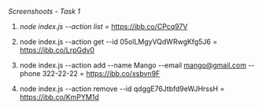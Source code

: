 *Screenshoots - Task 1*

1. _node index.js --action list_ = https://ibb.co/CPcq97V

2. node index.js --action get --id 05olLMgyVQdWRwgKfg5J6 = https://ibb.co/LrpGdv0

3. node index.js --action add --name Mango --email mango@gmail.com --phone 322-22-22 = https://ibb.co/xsbvn9F

4. node index.js --action remove --id qdggE76Jtbfd9eWJHrssH = https://ibb.co/KmPYM1d
